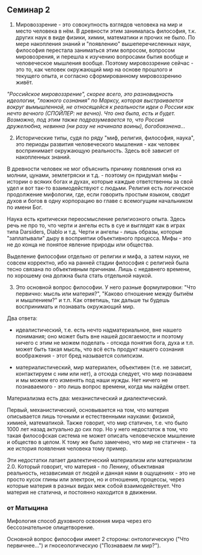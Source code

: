 ## Семинар 2

1. Мировоззрение - это совокупность взглядов человека на мир и место человека в нём. В древности
   этим занималась философия, т.к. других наук в виде физики, химии, математики и прочих не было. По
   мере накопления знаний и "появлению" вышеперечисленных наук, философия перестала заниматься этим
   вопросом, вопросом мировозрения, и перешла к изучению вопросами бытия вообще и человеческое
   мышления вообще. Поэтому мировоззрение сейчас - это то, как человек окружающий мир на основе
   прошлого и текущего опыта, и согласно сформированному мировоззрению живёт.

_"Российское мировоззрение", скорее всего, это разновидность идеологии, "ложного сознания" по
Марксу, которая выстраивается вокруг вымышленной, не относящейся к реальности идеи о России как
нечто вечного (СПОЙЛЕР: не вечно). Что она была, есть и будет. Возможно, под этим также
подразумевается то, что Россия дружелюбна, невинна (ни разу не начинала воины), богобоязнена..._

2. Исторические типы, судя по ряду "миф, религия, философия, наука", это периоды развития
   человеческого мышления - как человек воспринимает окружающую реальность. Здесь всё зависит от
   накопленных знаний.

В древности человек не мог объяснить причину появления огня из молнии, цунами, землетряски и т.д. -
поэтому он придумал мифы - истории о всяких богах и духах, которые каждые ответственны за свой удел
и вот так-то взаимодействуют с людьми. Религия есть логическое продолжение мифологии, где, если
говорить простым языком, сводит духов и богов в одну корпорацию во главе с всемогущим начальником
по имени Бог.

Наука есть критически переосмысление религиозного опыта. Здесь речь не про то, что черти и ангелы
есть в суе и выглядят как в играх типа Darsiders, Diablo и т.д. Черти и ангелы - лишь образы,
которые "заплатывали" дыру в восприятии объективного процесса. Мифы - это не до конца не понятое
явление природы или общества.

Выделение философии отдельно от религии и мифа, а затем науки, не совсем корректно, ибо на ранней
стадии философия с религией была тесно связана по объективным причинам. Лишь с недавнего времени, по
хорошему она должна была стать отдельной наукой.

3. Это основной вопрос философии. У него разные формулировки: "Что первично: мысль или материя?",
   "Каково отношение между бытиём и мышлением?" и т.п. Как ответишь, так дальше ты будешь
   воспринимать и познавать окружающий мир.

Два ответа:

- идеалистический, т.е. есть нечто надматериальное, вне нашего понимания; оно может быть вне нашей
  досягаемости и поэтому ничего с этим не можем поделать - отсюда понятия бога, духа и т.п. может
  быть такая мысль, что всё есть продукт нашего сознания воображения - этот бред называется
  солипсизм.

- материалистический, мир материален, объективен (т.е. не зависит, контактируем с ним или нет), а
  отсюда следует, что мир познаваем и мы можем его изменять под наши нужды. Нет ничего не
  познаваемого - это лишь вопрос времени, когда мы найдём ответ.

Материализма есть два: механистический и диалектический.

Первый, механистический, основывается на том, что материя описывается лишь точными и естественными
науками: физикой, химией, математикой. Также говорит, что мир статичен, т.е. что было 1000 лет назад
актуально до сих пор.
Но у него недостаток в том, что такая философская система не может описать человеческое мышление и
общество в целом. К тому же было замечено, что мир не статичен - та же история появления человека
тому пример.

Эти недостатки латает диалектический материализм или материализм 2.0. Который говорит, что материя -
по Ленину, объективная реальность, независимая от людей и данная нами в ощущениях - это не просто
кусок глины или электрон, но и отношения, процессы, через которые материя в разных видах меж собой
взаимодействует. Что материя не статична, и постоянно находится в движении.

### от Матыцина

Мифология способ духовного освоения мира через его бессознательное олицетворение.

Основной вопрос философии имеет 2 стороны: онтологическую ("Что первичнее...") и гносеологическую
("Познаваем ли мир?").
